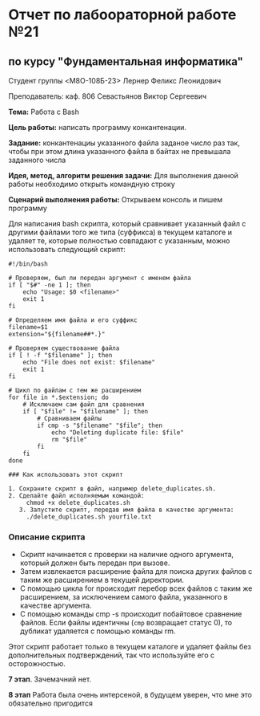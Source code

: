 # Отчет по лабоораторной работе №21
## по курсу "Фундаментальная информатика"

Студент группы <M8O-108Б-23> Лернер Феликс Леонидович 

Преподаватель: каф. 806 Севастьянов Виктор Сергеевич

**Тема:** Работа с Bash

**Цель работы:** написать программу конкантенации.

**Задание:** конкантенациы указанного файла заданое число раз так, чтобы при этом длина указанного файла в байтах не превышала
заданного числа

**Идея, метод, алгоритм решения задачи:** Для выполнения данной работы необходимо открыть командную строку

**Сценарий выполнения работы:** Открываем консоль и пишем программу


Для написания bash скрипта, который сравнивает указанный файл с другими файлами того же типа (суффикса) в текущем каталоге и удаляет те, которые полностью совпадают с указанным, можно использовать следующий скрипт:

```
#!/bin/bash

# Проверяем, был ли передан аргумент с именем файла
if [ "$#" -ne 1 ]; then
    echo "Usage: $0 <filename>"
    exit 1
fi

# Определяем имя файла и его суффикс
filename=$1
extension="${filename##*.}"

# Проверяем существование файла
if [ ! -f "$filename" ]; then
    echo "File does not exist: $filename"
    exit 1
fi

# Цикл по файлам с тем же расширением
for file in *.$extension; do
    # Исключаем сам файл для сравнения
    if [ "$file" != "$filename" ]; then
        # Сравниваем файлы
        if cmp -s "$filename" "$file"; then
            echo "Deleting duplicate file: $file"
            rm "$file"
        fi
    fi
done

### Как использовать этот скрипт

1. Сохраните скрипт в файл, например delete_duplicates.sh.
2. Сделайте файл исполняемым командой:
     chmod +x delete_duplicates.sh
   3. Запустите скрипт, передав имя файла в качестве аргумента:
     ./delete_duplicates.sh yourfile.txt

```   
### Описание скрипта

- Скрипт начинается с проверки на наличие одного аргумента, который должен быть передан при вызове.
- Затем извлекается расширение файла для поиска других файлов с таким же расширением в текущей директории.
- С помощью цикла for происходит перебор всех файлов с таким же расширением, за исключением самого файла, указанного в качестве аргумента.
- С помощью команды cmp -s происходит побайтовое сравнение файлов. Если файлы идентичны (`cmp` возвращает статус 0), то дубликат удаляется с помощью команды rm.

Этот скрипт работает только в текущем каталоге и удаляет файлы без дополнительных подтверждений, так что используйте его с осторожностью.



**7 этап**. Зачемачний нет.

**8 этап** Работа была очень интерсеной, в будущем уверен, что мне это обязательно пригодится
